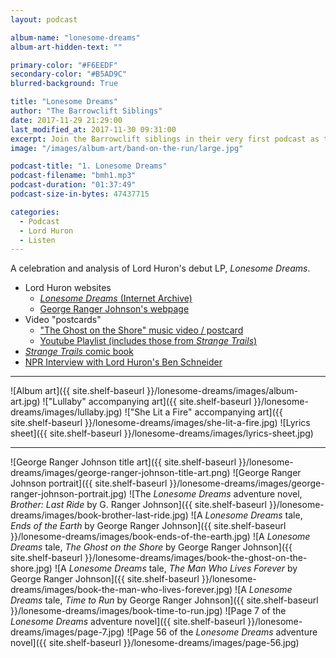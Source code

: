 ```yaml
---
layout: podcast

album-name: "lonesome-dreams"
album-art-hidden-text: ""

primary-color: "#F6EEDF"
secondary-color: "#B5AD9C"
blurred-background: True

title: "Lonesome Dreams"
author: "The Barrowclift Siblings"
date: 2017-11-29 21:29:00
last_modified_at: 2017-11-30 09:31:00
excerpt: Join the Barrowclift siblings in their very first podcast as they analyze and celebrate Lord Huron's debut LP, *Lonesome Dreams*.
image: "/images/album-art/band-on-the-run/large.jpg"

podcast-title: "1. Lonesome Dreams"
podcast-filename: "bmh1.mp3"
podcast-duration: "01:37:49"
podcast-size-in-bytes: 47437715

categories:
  - Podcast
  - Lord Huron
  - Listen
---
```


A celebration and analysis of Lord Huron's debut LP, *Lonesome Dreams*.

* Lord Huron websites
	- [*Lonesome Dreams* (Internet Archive)](https://web.archive.org/web/20121201170541/http://www.lordhuron.com/)
	- [George Ranger Johnson's webpage](http://www.georgerangerjohnson.com)
* Video "postcards"
	- ["The Ghost on the Shore" music video / postcard](https://www.youtube.com/watch?v=BCYmDwAckNg)
	- [Youtube Playlist (includes those from *Strange Trails*)](https://www.youtube.com/playlist?list=PL26E088D7793E1C27)
* [*Strange Trails* comic book](https://www.merchbar.com/rock-alternative/lord-huron/lord-huron-strange-trails-comic-book)
* [NPR Interview with Lord Huron's Ben Schneider](http://www.npr.org/2015/04/06/397364256/lord-huron-wants-you-to-dance-at-the-apocalypse)

-----------

![Album art]({{ site.shelf-baseurl }}/lonesome-dreams/images/album-art.jpg)
!["Lullaby" accompanying art]({{ site.shelf-baseurl }}/lonesome-dreams/images/lullaby.jpg)
!["She Lit a Fire" accompanying art]({{ site.shelf-baseurl }}/lonesome-dreams/images/she-lit-a-fire.jpg)
![Lyrics sheet]({{ site.shelf-baseurl }}/lonesome-dreams/images/lyrics-sheet.jpg)

-----------

![George Ranger Johnson title art]({{ site.shelf-baseurl }}/lonesome-dreams/images/george-ranger-johnson-title-art.png)
![George Ranger Johnson portrait]({{ site.shelf-baseurl }}/lonesome-dreams/images/george-ranger-johnson-portrait.jpg)
![The *Lonesome Dreams* adventure novel, *Brother: Last Ride* by G. Ranger Johnson]({{ site.shelf-baseurl }}/lonesome-dreams/images/book-brother-last-ride.jpg)
![A *Lonesome Dreams* tale, *Ends of the Earth* by George Ranger Johnson]({{ site.shelf-baseurl }}/lonesome-dreams/images/book-ends-of-the-earth.jpg)
![A *Lonesome Dreams* tale, *The Ghost on the Shore* by George Ranger Johnson]({{ site.shelf-baseurl }}/lonesome-dreams/images/book-the-ghost-on-the-shore.jpg)
![A *Lonesome Dreams* tale, *The Man Who Lives Forever* by George Ranger Johnson]({{ site.shelf-baseurl }}/lonesome-dreams/images/book-the-man-who-lives-forever.jpg)
![A *Lonesome Dreams* tale, *Time to Run* by George Ranger Johnson]({{ site.shelf-baseurl }}/lonesome-dreams/images/book-time-to-run.jpg)
![Page 7 of the *Lonesome Dreams* adventure novel]({{ site.shelf-baseurl }}/lonesome-dreams/images/page-7.jpg)
![Page 56 of the *Lonesome Dreams* adventure novel]({{ site.shelf-baseurl }}/lonesome-dreams/images/page-56.jpg)
